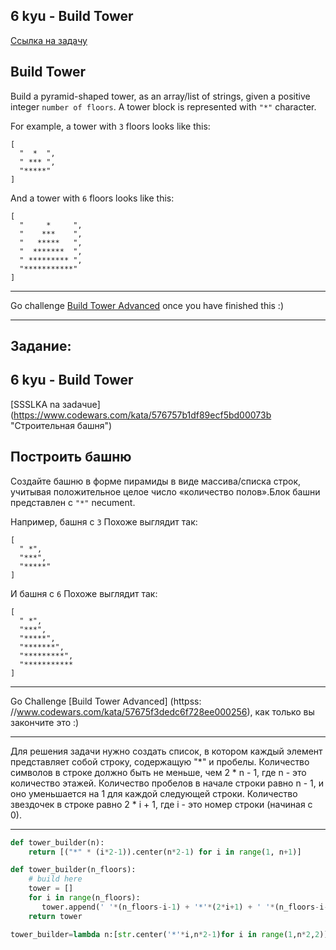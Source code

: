 ## 6 kyu - Build Tower
[Ссылка на задачу](https://www.codewars.com/kata/576757b1df89ecf5bd00073b "Build Tower")

Build Tower
---

Build a pyramid-shaped tower, as an array/list of strings, given a positive integer `number of floors`. A tower block is represented with `"*"` character.

For example, a tower with `3` floors looks like this:

```
[
  "  *  ",
  " *** ", 
  "*****"
]
```

And a tower with `6` floors looks like this:

```
[
  "     *     ", 
  "    ***    ", 
  "   *****   ", 
  "  *******  ", 
  " ********* ", 
  "***********"
]
```

___

Go challenge [Build Tower Advanced](httpss://www.codewars.com/kata/57675f3dedc6f728ee000256) once you have finished this :)


---
## Задание:

## 6 kyu - Build Tower
[SSSLKA na зadaчue] (https://www.codewars.com/kata/576757b1df89ecf5bd00073b "Строительная башня")

Построить башню
---

Создайте башню в форме пирамиды в виде массива/списка строк, учитывая положительное целое число «количество полов».Блок башни представлен с `"*"` necument.

Например, башня с `3` Похоже выглядит так:

```
[
  " *",
  "***",
  "*****"
]
```

И башня с `6` Похоже выглядит так:

```
[
  " *",
  "***",
  "*****",
  "*******",
  "*********",
  "***********
]
```

___

Go Challenge [Build Tower Advanced] (httpss: //www.codewars.com/kata/57675f3dedc6f728ee000256), как только вы закончите это :)

---

Для решения задачи нужно создать список, в котором каждый элемент представляет собой строку, содержащую "*" и пробелы. Количество символов в строке должно быть не меньше, чем 2 * n - 1, где n - это количество этажей. Количество пробелов в начале строки равно n - 1, и оно уменьшается на 1 для каждой следующей строки. Количество звездочек в строке равно 2 * i + 1, где i - это номер строки (начиная с 0).

---

```python
def tower_builder(n):
    return [("*" * (i*2-1)).center(n*2-1) for i in range(1, n+1)]
```
```python
def tower_builder(n_floors):
    # build here
    tower = []
    for i in range(n_floors):
       tower.append(' '*(n_floors-i-1) + '*'*(2*i+1) + ' '*(n_floors-i-1))
    return tower
```
```python
tower_builder=lambda n:[str.center('*'*i,n*2-1)for i in range(1,n*2,2)]
```
